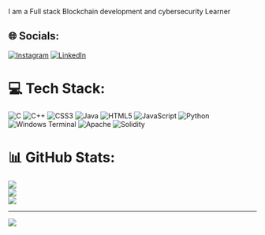 
I am a Full stack Blockchain development and cybersecurity Learner


## 🌐 Socials:
[![Instagram](https://img.shields.io/badge/Instagram-%23E4405F.svg?logo=Instagram&logoColor=white)](https://instagram.com/i_.raunak) [![LinkedIn](https://img.shields.io/badge/LinkedIn-%230077B5.svg?logo=linkedin&logoColor=white)](https://linkedin.com/in/ravi-shankar-3bab62247) 

# 💻 Tech Stack:
![C](https://img.shields.io/badge/c-%2300599C.svg?style=for-the-badge&logo=c&logoColor=white) ![C++](https://img.shields.io/badge/c++-%2300599C.svg?style=for-the-badge&logo=c%2B%2B&logoColor=white) ![CSS3](https://img.shields.io/badge/css3-%231572B6.svg?style=for-the-badge&logo=css3&logoColor=white) ![Java](https://img.shields.io/badge/java-%23ED8B00.svg?style=for-the-badge&logo=openjdk&logoColor=white) ![HTML5](https://img.shields.io/badge/html5-%23E34F26.svg?style=for-the-badge&logo=html5&logoColor=white) ![JavaScript](https://img.shields.io/badge/javascript-%23323330.svg?style=for-the-badge&logo=javascript&logoColor=%23F7DF1E) ![Python](https://img.shields.io/badge/python-3670A0?style=for-the-badge&logo=python&logoColor=ffdd54) ![Windows Terminal](https://img.shields.io/badge/Windows%20Terminal-%234D4D4D.svg?style=for-the-badge&logo=windows-terminal&logoColor=white) ![Apache](https://img.shields.io/badge/apache-%23D42029.svg?style=for-the-badge&logo=apache&logoColor=white) ![Solidity](https://img.shields.io/badge/Solidity-%23363636.svg?style=for-the-badge&logo=solidity&logoColor=white)
# 📊 GitHub Stats:
![](https://github-readme-stats.vercel.app/api?username=Ravi62026&theme=dark&hide_border=false&include_all_commits=true&count_private=false)<br/>
![](https://github-readme-streak-stats.herokuapp.com/?user=Ravi62026&theme=dark&hide_border=false)<br/>
![](https://github-readme-stats.vercel.app/api/top-langs/?username=Ravi62026&theme=dark&hide_border=false&include_all_commits=true&count_private=false&layout=compact)

---
[![](https://visitcount.itsvg.in/api?id=Ravi62026&icon=0&color=0)](https://visitcount.itsvg.in)

<!-- Proudly created with GPRM ( https://gprm.itsvg.in ) -->
<!--
**Ravi62026/Ravi62026** is a ✨ _special_ ✨ repository because its `README.md` (this file) appears on your GitHub profile.

Here are some ideas to get you started:

- 🔭 I’m currently working on ...
- 🌱 I’m currently learning ...
- 👯 I’m looking to collaborate on ...
- 🤔 I’m looking for help with ...
- 💬 Ask me about ...
- 📫 How to reach me: ...
- 😄 Pronouns: ...
- ⚡ Fun fact: ...
-->
